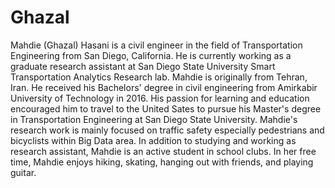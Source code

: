 # Ghazal
Mahdie (Ghazal) Hasani is a civil engineer in the field of Transportation Engineering from San Diego, California. He is currently working as a graduate research assistant at San Diego State University Smart Transportation Analytics Research lab. Mahdie is originally from Tehran, Iran. He received his Bachelors' degree in civil engineering from Amirkabir University of Technology in 2016. His passion for learning and education encouraged him to travel to the United Sates to pursue his Master's degree in Transportation Engineering at San Diego State University. Mahdie's research work is mainly focused on traffic safety especially pedestrians and bicyclists within Big Data area.
In addition to studying and working as research assistant, Mahdie is an active student in school clubs. In her free time, Mahdie enjoys hiking, skating, hanging out with friends, and playing guitar.




